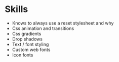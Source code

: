 # Skills


- Knows to always use a reset stylesheet and why
- Css animation and transitions
- Css gradients
- Drop shadows
- Text / font styling
- Custom web fonts
- Icon fonts

